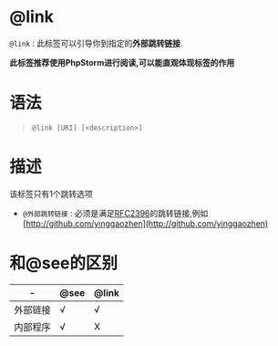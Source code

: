 @link
=======

`@link` : 此标签可以引导你到指定的**外部跳转链接**.

**此标签推荐使用PhpStorm进行阅读,可以能直观体现标签的作用**

语法
=======

> `@link [URI] [<description>]`

描述
=======

该标签只有1个跳转选项

- `@外部跳转链接` : 必须是满足[RFC2396](https://www.ietf.org/rfc/rfc2396.txt)的跳转链接,例如[http://github.com/yinggaozhen](http://github.com/yinggaozhen)

和@see的区别
=======

| - | @see | @link |
|---|---|---|
|外部链接 | √ | √ |
|内部程序 | √ | X |

